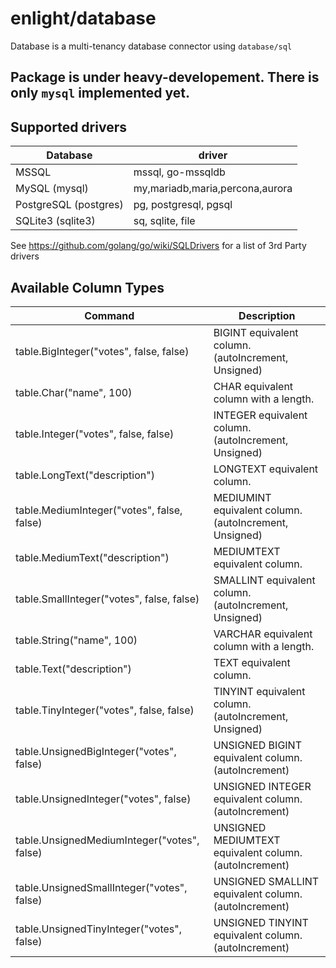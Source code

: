 # enlight/database

Database is a multi-tenancy database connector using `database/sql`

## Package is under heavy-developement. There is only `mysql` implemented yet.

## Supported drivers

| Database | driver |
|---|---|
| MSSQL | mssql, go-mssqldb |
| MySQL (mysql) | my,mariadb,maria,percona,aurora |
| PostgreSQL (postgres) | pg, postgresql, pgsql |
| SQLite3 (sqlite3) | sq, sqlite, file |

See https://github.com/golang/go/wiki/SQLDrivers for a list of 3rd Party drivers

## Available Column Types

| Command | Description |
|---|---|
| table.BigInteger("votes", false, false) | BIGINT equivalent column. (autoIncrement, Unsigned) |
| table.Char("name", 100) | CHAR equivalent column with a length. |
| table.Integer("votes", false, false) | INTEGER equivalent column. (autoIncrement, Unsigned) |
| table.LongText("description") | LONGTEXT equivalent column. |
| table.MediumInteger("votes", false, false) | MEDIUMINT equivalent column. (autoIncrement, Unsigned) |
| table.MediumText("description") | MEDIUMTEXT equivalent column. |
| table.SmallInteger("votes", false, false) | SMALLINT equivalent column. (autoIncrement, Unsigned) |
| table.String("name", 100) | VARCHAR equivalent column with a length. |
| table.Text("description") | TEXT equivalent column. |
| table.TinyInteger("votes", false, false) | TINYINT equivalent column. (autoIncrement, Unsigned) |
| table.UnsignedBigInteger("votes", false) | UNSIGNED BIGINT equivalent column. (autoIncrement) |
| table.UnsignedInteger("votes", false) | UNSIGNED INTEGER equivalent column. (autoIncrement) |
| table.UnsignedMediumInteger("votes", false) | UNSIGNED MEDIUMTEXT equivalent column. (autoIncrement) |
| table.UnsignedSmallInteger("votes", false) | UNSIGNED SMALLINT equivalent column. (autoIncrement) |
| table.UnsignedTinyInteger("votes", false) | UNSIGNED TINYINT equivalent column. (autoIncrement) |